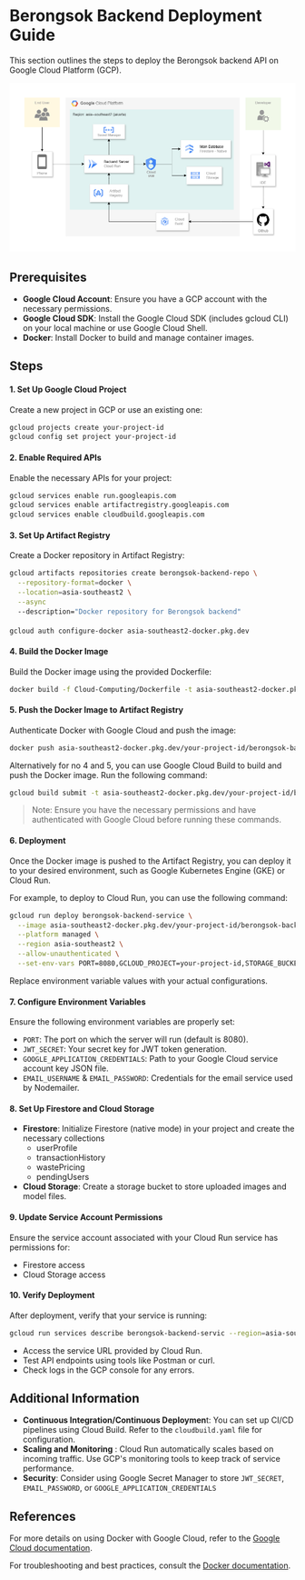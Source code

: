 # Berongsok Backend Deployment Guide
This section outlines the steps to deploy the Berongsok backend API on Google Cloud Platform (GCP). 
<p align="center">
  <img src="https://github.com/titii-ship-it/Berongsok/blob/cloud_team/Cloud-Computing/assets/Berongsok-Cloud_Architecture.png" alt="Cloud Architecture" width="700">
</p>

## Prerequisites
- **Google Cloud Account**: Ensure you have a GCP account with the necessary permissions.
- **Google Cloud SDK**: Install the Google Cloud SDK (includes gcloud CLI) on your local machine or use Google Cloud Shell.
- **Docker**: Install Docker to build and manage container images.

## Steps
#### 1. Set Up Google Cloud Project
Create a new project in GCP or use an existing one:
```sh
gcloud projects create your-project-id
gcloud config set project your-project-id
```

#### 2. Enable Required APIs
Enable the necessary APIs for your project:
```sh
gcloud services enable run.googleapis.com
gcloud services enable artifactregistry.googleapis.com
gcloud services enable cloudbuild.googleapis.com
```

#### 3. Set Up Artifact Registry
Create a Docker repository in Artifact Registry:
```sh
gcloud artifacts repositories create berongsok-backend-repo \
  --repository-format=docker \
  --location=asia-southeast2 \
  --async
  --description="Docker repository for Berongsok backend"

gcloud auth configure-docker asia-southeast2-docker.pkg.dev
```

#### 4. Build the Docker Image
Build the Docker image using the provided Dockerfile:
```sh
docker build -f Cloud-Computing/Dockerfile -t asia-southeast2-docker.pkg.dev/your-project-id/berongsok-backend-repo/berongsok-backend:latest  .
```

#### 5. Push the Docker Image to Artifact Registry
Authenticate Docker with Google Cloud and push the image:
```sh
docker push asia-southeast2-docker.pkg.dev/your-project-id/berongsok-backend-repo/berongsok-backend:latest
```

Alternatively for no 4 and 5, you can use Google Cloud Build to build and push the Docker image. Run the following command:
```sh
gcloud build submit -t asia-southeast2-docker.pkg.dev/your-project-id/berongsok-capstone-repo/berongsok-backend:latest
```
> Note: Ensure you have the necessary permissions and have authenticated with Google Cloud before running these commands.


#### 6. Deployment
Once the Docker image is pushed to the Artifact Registry, you can deploy it to your desired environment, such as Google Kubernetes Engine (GKE) or Cloud Run.

For example, to deploy to Cloud Run, you can use the following command:
```sh
gcloud run deploy berongsok-backend-service \
  --image asia-southeast2-docker.pkg.dev/your-project-id/berongsok-backend-repo/berongsok-backend:latest \
  --platform managed \
  --region asia-southeast2 \
  --allow-unauthenticated \
  --set-env-vars PORT=8080,GCLOUD_PROJECT=your-project-id,STORAGE_BUCKET=your-bucket-name,JWT_SECRET=your_jwt_secret,GOOGLE_APPLICATION_CREDENTIALS=/path/to/service_account.json,EMAIL_USERNAME=your_email@example.com,EMAIL_PASSWORD=your_email_password
```
Replace environment variable values with your actual configurations.

#### 7. Configure Environment Variables
Ensure the following environment variables are properly set:
  - `PORT`: The port on which the server will run (default is 8080).
  - `JWT_SECRET`: Your secret key for JWT token generation.
  - `GOOGLE_APPLICATION_CREDENTIALS`: Path to your Google Cloud service account key JSON file.
  - `EMAIL_USERNAME` & `EMAIL_PASSWORD`: Credentials for the email service used by Nodemailer.

#### 8. Set Up Firestore and Cloud Storage
  - **Firestore**: Initialize Firestore (native mode) in your project and create the necessary collections 
    - userProfile 
    - transactionHistory
    - wastePricing
    - pendingUsers
  - **Cloud Storage**: Create a storage bucket to store uploaded images and model files.

#### 9. Update Service Account Permissions
Ensure the service account associated with your Cloud Run service has permissions for:
  - Firestore access 
  - Cloud Storage access 

#### 10. Verify Deployment
After deployment, verify that your service is running:
```sh
gcloud run services describe berongsok-backend-servic --region=asia-southeast2
```
- Access the service URL provided by Cloud Run.
- Test API endpoints using tools like Postman or curl.
- Check logs in the GCP console for any errors.

## Additional Information
 - **Continuous Integration/Continuous Deploymen**t: You can set up CI/CD pipelines using Cloud Build. Refer to the `cloudbuild.yaml` file for configuration.
 - **Scaling and Monitoring** : Cloud Run automatically scales based on incoming traffic. Use GCP's monitoring tools to keep track of service performance.
 - **Security**: Consider using Google Secret Manager to store `JWT_SECRET`, `EMAIL_PASSWORD`, or `GOOGLE_APPLICATION_CREDENTIALS`


## References
For more details on using Docker with Google Cloud, refer to the [Google Cloud documentation](https://cloud.google.com/artifact-registry/docs/docker/quickstart).

For troubleshooting and best practices, consult the [Docker documentation](https://docs.docker.com/get-started/).